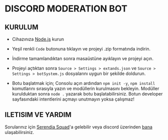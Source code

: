 # DISCORD MODERATION BOT

## KURULUM
<ul>
  <li><p>Cihazınıza <a href="https://nodejs.org/en/" rel="nofollow">Node.js</a> kurun</p></li>
  <li><p>Yeşil renkli <code>Code</code> butonuna tıklayın ve projeyi .zip formatında indirin.</p></li>
  <li><p>İndirme tamamlandıktan sonra masaüstüne ayıklayın ve projeyi açın.</p></li>
  <li><p>Projeyi açtıktan sonra <code>Source > Settings > extands.json</code> ve <code>Source > Settings > botSystem.js</code> dosyalarını uygun bir şekilde doldurun.</p></li>
  <li><p>Botu başlatmak için; Consolu açın ardından <code>npm init -y</code>, <code>npm install</code> komutlarını sırasıyla yazın ve modüllerin kurulmasını bekleyin. Modüller kurulduktan sonra <code>node .</code> yazarak botu başlatabilirsiniz. Botun developer sayfasındaki intentlerini açmayı unutmayın yoksa çalışmaz!</p></li>
</ul>

## ILETISIM VE YARDIM

<p>Sorularınız için <a href="https://discord.com/invite/serendia">Serendia Squad</a>'a gelebilir veya discord üzerinden <a href="https://discord.com/users/345892697955106818">bana</a> ulaşabilirsiniz.</p>
